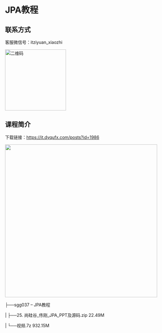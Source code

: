 # JPA教程

## 联系方式

客服微信号：itziyuan_xiaozhi

<img src="https://ziyuanyun.oss-cn-guangzhou.aliyuncs.com/common/20240614073449/666b82192834a.jpg" width="200" height="200" alt="二维码">

## 课程简介

下载链接：https://it.dyqufx.com/posts?id=1986

<img src="https://ziyuanyun.oss-cn-guangzhou.aliyuncs.com/yun/20240515183621/664490251b07f.jpg" width="500" alt="">

  ├──sgg037 &#8211; JPA教程

 | ├──25. 尚硅谷_佟刚_JPA_PPT及源码.zip 22.49M

 | └──视频.7z 932.15M

  